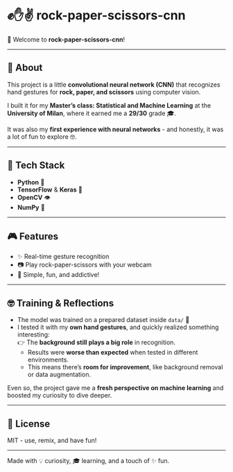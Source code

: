# ✊✋✌️ rock-paper-scissors-cnn

👋 Welcome to **rock-paper-scissors-cnn**!

---

## 🚀 About

This project is a little **convolutional neural network (CNN)** that recognizes hand gestures for **rock, paper, and scissors** using computer vision.

I built it for my **Master’s class: Statistical and Machine Learning** at the **University of Milan**, where it earned me a **29/30** grade 🎓.

It was also my **first experience with neural networks** - and honestly, it was a lot of fun to explore 🤓.

---

## 🧠 Tech Stack

- **Python** 🐍
- **TensorFlow** & **Keras** 🤖
- **OpenCV** 👁️
- **NumPy** 🔢

---

## 🎮 Features

- ✨ Real-time gesture recognition
- 📷 Play rock-paper-scissors with your webcam
- 🎲 Simple, fun, and addictive!

---

## 🤓 Training & Reflections

- The model was trained on a prepared dataset inside `data/` 📂
- I tested it with my **own hand gestures**, and quickly realized something interesting:  
  👉 The **background still plays a big role** in recognition.
  - Results were **worse than expected** when tested in different environments.
  - This means there’s **room for improvement**, like background removal or data augmentation.

Even so, the project gave me a **fresh perspective on machine learning** and boosted my curiosity to dive deeper.

---

## 📄 License

MIT - use, remix, and have fun!

---

Made with 💡 curiosity, 🎓 learning, and a touch of ✨ fun.
